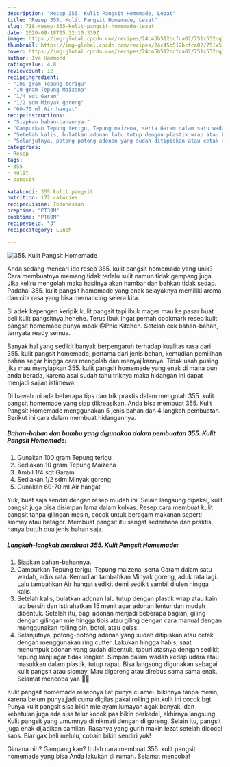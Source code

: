 ```yaml
---
description: "Resep 355. Kulit Pangsit Homemade, Lezat"
title: "Resep 355. Kulit Pangsit Homemade, Lezat"
slug: 718-resep-355-kulit-pangsit-homemade-lezat
date: 2020-09-18T15:32:10.339Z
image: https://img-global.cpcdn.com/recipes/24c45b512bcfca02/751x532cq70/355-kulit-pangsit-homemade-foto-resep-utama.jpg
thumbnail: https://img-global.cpcdn.com/recipes/24c45b512bcfca02/751x532cq70/355-kulit-pangsit-homemade-foto-resep-utama.jpg
cover: https://img-global.cpcdn.com/recipes/24c45b512bcfca02/751x532cq70/355-kulit-pangsit-homemade-foto-resep-utama.jpg
author: Iva Hammond
ratingvalue: 4.8
reviewcount: 12
recipeingredient:
- "100 gram Tepung terigu"
- "10 gram Tepung Maizena"
- "1/4 sdt Garam"
- "1/2 sdm Minyak goreng"
- "60-70 ml Air hangat"
recipeinstructions:
- "Siapkan bahan-bahannya."
- "Campurkan Tepung terigu, Tepung maizena, serta Garam dalam satu wadah, aduk rata. Kemudian tambahkan Minyak goreng, aduk rata lagi. Lalu tambahkan Air hangat sedikit demi sedikit sambil diulen hingga kalis."
- "Setelah kalis, bulatkan adonan lalu tutup dengan plastik wrap atau kain lap bersih dan istirahatkan 15 menit agar adonan lentur dan mudah dibentuk. Setelah itu, bagi adonan menjadi beberapa bagian, giling dengan gilingan mie hingga tipis atau giling dengan cara manual dengan menggunakan rolling pin, botol, atau gelas."
- "Selanjutnya, potong-potong adonan yang sudah ditipiskan atau cetak dengan menggunakan ring cutter. Lakukan hingga habis, saat menumpuk adonan yang sudah dibentuk, taburi atasnya dengan sedikit tepung kanji agar tidak lengket. Simpan dalam wadah kedap udara atau masukkan dalam plastik, tutup rapat. Bisa langsung digunakan sebagai kulit pangsit atau siomay. Mau digoreng atau direbus sama sama enak. Selamat mencoba yaa 🙏😊"
categories:
- Resep
tags:
- 355
- kulit
- pangsit

katakunci: 355 kulit pangsit 
nutrition: 172 calories
recipecuisine: Indonesian
preptime: "PT39M"
cooktime: "PT60M"
recipeyield: "3"
recipecategory: Lunch

---
```



![355. Kulit Pangsit Homemade](https://img-global.cpcdn.com/recipes/24c45b512bcfca02/751x532cq70/355-kulit-pangsit-homemade-foto-resep-utama.jpg)

Anda sedang mencari ide resep 355. kulit pangsit homemade yang unik? Cara membuatnya memang tidak terlalu sulit namun tidak gampang juga. Jika keliru mengolah maka hasilnya akan hambar dan bahkan tidak sedap. Padahal 355. kulit pangsit homemade yang enak selayaknya memiliki aroma dan cita rasa yang bisa memancing selera kita.

Si adek kepengen keripik kulit pangsit tapi ibuk mager mau ke pasar buat beli kulit pangsitnya,hehehe. Terus ibuk ingat pernah cookmark resep kulit pangsit homemade punya mbak @Phie Kitchen. Setelah cek bahan-bahan, ternyata ready semua.

Banyak hal yang sedikit banyak berpengaruh terhadap kualitas rasa dari 355. kulit pangsit homemade, pertama dari jenis bahan, kemudian pemilihan bahan segar hingga cara mengolah dan menyajikannya. Tidak usah pusing jika mau menyiapkan 355. kulit pangsit homemade yang enak di mana pun anda berada, karena asal sudah tahu triknya maka hidangan ini dapat menjadi sajian istimewa.


Di bawah ini ada beberapa tips dan trik praktis dalam mengolah 355. kulit pangsit homemade yang siap dikreasikan. Anda bisa membuat 355. Kulit Pangsit Homemade menggunakan 5 jenis bahan dan 4 langkah pembuatan. Berikut ini cara dalam membuat hidangannya.

<!--inarticleads1-->

##### Bahan-bahan dan bumbu yang digunakan dalam pembuatan 355. Kulit Pangsit Homemade:

1. Gunakan 100 gram Tepung terigu
1. Sediakan 10 gram Tepung Maizena
1. Ambil 1/4 sdt Garam
1. Sediakan 1/2 sdm Minyak goreng
1. Gunakan 60-70 ml Air hangat


Yuk, buat saja sendiri dengan resep mudah ini. Selain langsung dipakai, kulit pangsit juga bisa disimpan lama dalam kulkas. Resep cara membuat kulit pangsit tanpa gilingan mesin, cocok untuk beragam makanan seperti siomay atau batagor. Membuat pangsit itu sangat sederhana dan praktis, hanya butuh dua jenis bahan saja. 

<!--inarticleads2-->

##### Langkah-langkah membuat 355. Kulit Pangsit Homemade:

1. Siapkan bahan-bahannya.
1. Campurkan Tepung terigu, Tepung maizena, serta Garam dalam satu wadah, aduk rata. Kemudian tambahkan Minyak goreng, aduk rata lagi. Lalu tambahkan Air hangat sedikit demi sedikit sambil diulen hingga kalis.
1. Setelah kalis, bulatkan adonan lalu tutup dengan plastik wrap atau kain lap bersih dan istirahatkan 15 menit agar adonan lentur dan mudah dibentuk. Setelah itu, bagi adonan menjadi beberapa bagian, giling dengan gilingan mie hingga tipis atau giling dengan cara manual dengan menggunakan rolling pin, botol, atau gelas.
1. Selanjutnya, potong-potong adonan yang sudah ditipiskan atau cetak dengan menggunakan ring cutter. Lakukan hingga habis, saat menumpuk adonan yang sudah dibentuk, taburi atasnya dengan sedikit tepung kanji agar tidak lengket. Simpan dalam wadah kedap udara atau masukkan dalam plastik, tutup rapat. Bisa langsung digunakan sebagai kulit pangsit atau siomay. Mau digoreng atau direbus sama sama enak. Selamat mencoba yaa 🙏😊


Kulit pangsit homemade.resepnya liat punya ci amei. bikinnya tanpa mesin, karena belum punya,jadi cuma digilas pakai rolling pin.kulit ini cocok bgt Punya kulit pangsit sisa bikin mie ayam lumayan agak banyak, dan kebetulan juga ada sisa telur kocok pas bikin perkedel, akhirnya langsung. Kulit pangsit yang umumnya di nikmati dengan di goreng. Selain itu, pangsit juga enak dijadikan camilan. Rasanya yang gurih makin lezat setelah dicocol saos. Biar gak beli melulu, cobain bikin sendiri yuk! 

Gimana nih? Gampang kan? Itulah cara membuat 355. kulit pangsit homemade yang bisa Anda lakukan di rumah. Selamat mencoba!
